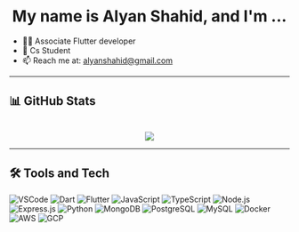 <h1 align="center">My name is Alyan Shahid, and I'm ...</h1>

- 👨‍💻 Associate Flutter developer
- 🎯 Cs Student
- 📫 Reach me at: alyanshahid@gmail.com


---

## 📊 GitHub Stats

<p align="center">

  <br />
  <img src="https://github-readme-streak-stats.herokuapp.com/?user=alyanshahid&theme=tokyonight" />
</p>

---

## 🛠️ Tools and Tech

![VSCode](https://img.shields.io/badge/Editor-VSCode-007ACC?style=for-the-badge&logo=visualstudiocode&logoColor=white)
![Dart](https://img.shields.io/badge/Code-Dart-0175C2?style=for-the-badge&logo=dart&logoColor=white)
![Flutter](https://img.shields.io/badge/Code-Flutter-02569B?style=for-the-badge&logo=flutter&logoColor=white)
![JavaScript](https://img.shields.io/badge/Code-JS-F7DF1E?style=for-the-badge&logo=javascript&logoColor=black)
![TypeScript](https://img.shields.io/badge/Code-TypeScript-3178C6?style=for-the-badge&logo=typescript&logoColor=white)
![Node.js](https://img.shields.io/badge/Backend-Node.js-339933?style=for-the-badge&logo=node.js&logoColor=white)
![Express.js](https://img.shields.io/badge/Backend-Express-000000?style=for-the-badge&logo=express&logoColor=white)
![Python](https://img.shields.io/badge/Code-Python-3776AB?style=for-the-badge&logo=python&logoColor=white)
![MongoDB](https://img.shields.io/badge/Database-MongoDB-47A248?style=for-the-badge&logo=mongodb&logoColor=white)
![PostgreSQL](https://img.shields.io/badge/Database-PostgreSQL-4169E1?style=for-the-badge&logo=postgresql&logoColor=white)
![MySQL](https://img.shields.io/badge/Database-MySQL-00758F?style=for-the-badge&logo=mysql&logoColor=white)
![Docker](https://img.shields.io/badge/Tool-Docker-2496ED?style=for-the-badge&logo=docker&logoColor=white)
![AWS](https://img.shields.io/badge/Cloud-AWS-FF9900?style=for-the-badge&logo=amazonaws&logoColor=white)
![GCP](https://img.shields.io/badge/Cloud-GCP-4285F4?style=for-the-badge&logo=googlecloud&logoColor=white)
